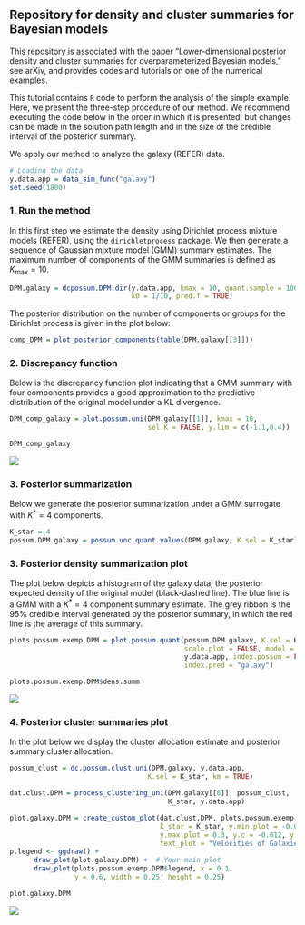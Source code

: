 ## Repository for density and cluster summaries for Bayesian models

This repository is associated with the paper “Lower-dimensional
posterior density and cluster summaries for overparameterized Bayesian
models,” see arXiv, and provides codes and tutorials on one of the
numerical examples.

This tutorial contains `R` code to perform the analysis of the simple
example. Here, we present the three-step procedure of our method. We
recommend executing the code below in the order in which it is
presented, but changes can be made in the solution path length and in
the size of the credible interval of the posterior summary.

We apply our method to analyze the galaxy (REFER) data.
```R
# Loading the data
y.data.app = data_sim_func("galaxy")
set.seed(1800) 
```
### 1. Run the method

In this first step we estimate the density using Dirichlet process
mixture models (REFER), using the `dirichletprocess` package. We then
generate a sequence of Gaussian mixture model (GMM) summary estimates.
The maximum number of components of the GMM summaries is defined as
*K*<sub>max</sub> = 10.
```R
DPM.galaxy = dcpossum.DPM.dir(y.data.app, kmax = 10, quant.sample = 1000, 
                              k0 = 1/10, pred.f = TRUE)
```
The posterior distribution on the number of components or groups for the
Dirichlet process is given in the plot below:
```R
comp_DPM = plot_posterior_components(table(DPM.galaxy[[3]]))
```
### 2. Discrepancy function

Below is the discrepancy function plot indicating that a GMM summary
with four components provides a good approximation to the predictive
distribution of the original model under a KL divergence.
```R
DPM_comp_galaxy = plot.possum.uni(DPM.galaxy[[1]], kmax = 10, 
                                  sel.K = FALSE, y.lim = c(-1.1,0.4))

DPM_comp_galaxy
```
![](dirichlet_dens_possum_files/figure-markdown_strict/unnamed-chunk-3-1.png)

### 3. Posterior summarization

Below we generate the posterior summarization under a GMM surrogate with
*K*<sup>\*</sup> = 4 components.

```R
K_star = 4
possum.DPM.galaxy = possum.unc.quant.values(DPM.galaxy, K.sel = K_star)
```

### 3. Posterior density summarization plot

The plot below depicts a histogram of the galaxy data, the posterior
expected density of the original model (black-dashed line). The blue
line is a GMM with a *K*<sup>\*</sup> = 4 component summary estimate.
The grey ribbon is the 95% credible interval generated by the posterior
summary, in which the red line is the average of this summary.

```R
plots.possum.exemp.DPM = plot.possum.quant(possum.DPM.galaxy, K.sel = K_star, 
                                           scale.plot = FALSE, model = "DPM",
                                           y.data.app, index.possum = FALSE, 
                                           index.pred = "galaxy")

plots.possum.exemp.DPM$dens.summ
```

![](dirichlet_dens_possum_files/figure-markdown_strict/unnamed-chunk-6-1.png)

### 4. Posterior cluster summaries plot

In the plot below we display the cluster allocation estimate and
posterior summary cluster allocation.

```R
possum_clust = dc.possum.clust.uni(DPM.galaxy, y.data.app, 
                                  K.sel = K_star, km = TRUE)

dat.clust.DPM = process_clustering_uni(DPM.galaxy[[6]], possum_clust, 
                                       K_star, y.data.app)

plot.galaxy.DPM = create_custom_plot(dat.clust.DPM, plots.possum.exemp.DPM$dens.summ,
                                     k_star = K_star, y.min.plot = -0.05, 
                                     y.max.plot = 0.3, y.c = -0.012, y.k = -0.03, 
                                     text_plot = "Velocities of Galaxies")
p.legend <- ggdraw() +
      draw_plot(plot.galaxy.DPM) +  # Your main plot
      draw_plot(plots.possum.exemp.DPM$legend, x = 0.1, 
                y = 0.6, width = 0.25, height = 0.25) 

plot.galaxy.DPM
```
![](dirichlet_dens_possum_files/figure-markdown_strict/unnamed-chunk-8-1.png)
